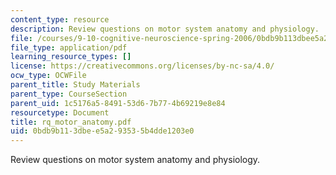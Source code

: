 ```yaml
---
content_type: resource
description: Review questions on motor system anatomy and physiology.
file: /courses/9-10-cognitive-neuroscience-spring-2006/0bdb9b113dbee5a293535b4dde1203e0_rq_motor_anatomy.pdf
file_type: application/pdf
learning_resource_types: []
license: https://creativecommons.org/licenses/by-nc-sa/4.0/
ocw_type: OCWFile
parent_title: Study Materials
parent_type: CourseSection
parent_uid: 1c5176a5-8491-53d6-7b77-4b69219e8e84
resourcetype: Document
title: rq_motor_anatomy.pdf
uid: 0bdb9b11-3dbe-e5a2-9353-5b4dde1203e0
---
```

Review questions on motor system anatomy and physiology.